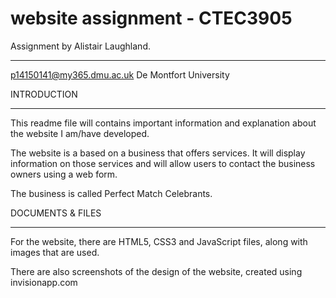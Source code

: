 # website assignment - CTEC3905

Assignment by Alistair Laughland.
_________________________________

p14150141@my365.dmu.ac.uk 
De Montfort University

INTRODUCTION
____________

This readme file will contains important information and explanation about the website I am/have developed.

The website is a based on a business that offers services. It will display information on those services and will allow users to contact the business owners using a web form.

The business is called Perfect Match Celebrants.

DOCUMENTS & FILES
_________________

For the website, there are HTML5, CSS3 and JavaScript files, along with images that are used.

There are also screenshots of the design of the website, created using invisionapp.com